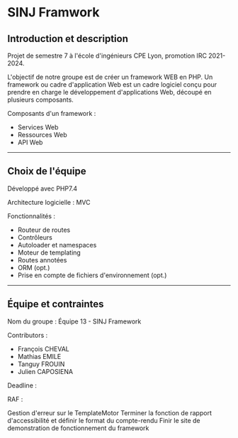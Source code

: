 # SINJ Framwork
## Introduction et description
Projet de semestre 7 à l'école d'ingénieurs CPE Lyon, promotion IRC 2021-2024.

L'objectif de notre groupe est de créer un framework WEB en PHP.
Un framework ou cadre d'application Web est un cadre logiciel conçu pour prendre en charge le développement d'applications Web, découpé en plusieurs composants.

Composants d'un framework :
- Services Web
- Ressources Web
- API Web

- - -

## Choix de l'équipe

Développé avec PHP7.4

Architecture logicielle :
MVC

Fonctionnalités :
- Routeur de routes
- Contrôleurs
- Autoloader et namespaces
- Moteur de templating
- Routes annotées
- ORM (opt.)
- Prise en compte de fichiers d'environnement (opt.)

- - -

## Équipe et contraintes

Nom du groupe :
Équipe 13 - SINJ Framework

Contributors :
- François CHEVAL
- Mathias EMILE
- Tanguy FROUIN
- Julien CAPOSIENA

Deadline :


RAF : 

Gestion d'erreur sur le TemplateMotor
Terminer la fonction de rapport d'accessibilité et définir le format du compte-rendu
Finir le site de demonstration de fonctionnement du framework

